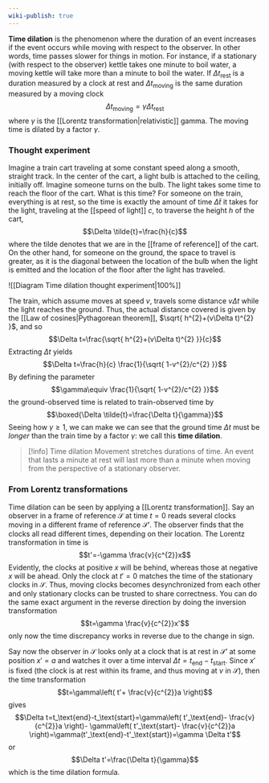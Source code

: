 ```yaml
---
wiki-publish: true
---
```

**Time dilation** is the phenomenon where the duration of an event increases if the event occurs while moving with respect to the observer. In other words, time passes slower for things in motion. For instance, if a stationary (with respect to the observer) kettle takes one minute to boil water, a moving kettle will take more than a minute to boil the water. If $\Delta t_\text{rest}$ is a duration measured by a clock at rest and $\Delta t_\text{moving}$ is the same duration measured by a moving clock
$$\Delta t_\text{moving}=\gamma\Delta t_\text{rest}$$
where $\gamma$ is the [[Lorentz transformation|relativistic]] gamma. The moving time is dilated by a factor $\gamma$.
### Thought experiment
Imagine a train cart traveling at some constant speed along a smooth, straight track. In the center of the cart, a light bulb is attached to the ceiling, initially off. Imagine someone turns on the bulb. The light takes some time to reach the floor of the cart. What is this time? For someone on the train, everything is at rest, so the time is exactly the amount of time $\Delta \tilde{t}$ it takes for the light, traveling at the [[speed of light]] $c$, to traverse the height $h$ of the cart,
$$\Delta \tilde{t}=\frac{h}{c}$$
where the tilde denotes that we are in the [[frame of reference]] of the cart. On the other hand, for someone on the ground, the space to travel is greater, as it is the diagonal between the location of the bulb when the light is emitted and the location of the floor after the light has traveled.

![[Diagram Time dilation thought experiment|100%]]

The train, which assume moves at speed $v$, travels some distance $v\Delta t$ while the light reaches the ground. Thus, the actual distance covered is given by the [[Law of cosines|Pythagorean theorem]], $\sqrt{ h^{2}+(v\Delta t)^{2} }$, and so
$$\Delta t=\frac{\sqrt{ h^{2}+(v\Delta t)^{2} }}{c}$$
Extracting $\Delta t$ yields
$$\Delta t=\frac{h}{c} \frac{1}{\sqrt{ 1-v^{2}/c^{2} }}$$
By defining the parameter
$$\gamma\equiv \frac{1}{\sqrt{ 1-v^{2}/c^{2} }}$$
the ground-observed time is related to train-observed time by
$$\boxed{\Delta \tilde{t}=\frac{\Delta t}{\gamma}}$$
Seeing how $\gamma\geq 1$, we can make we can see that the ground time $\Delta t$ must be *longer* than the train time by a factor $\gamma$: we call this **time dilation**.

> [!info] Time dilation
> Movement stretches durations of time. An event that lasts a minute at rest will last more than a minute when moving from the perspective of a stationary observer.
### From Lorentz transformations
Time dilation can be seen by applying a [[Lorentz transformation]]. Say an observer in a frame of reference $\mathcal{S}$ at time $t=0$ reads several clocks moving in a different frame of reference $\mathcal{S}'$. The observer finds that the clocks all read different times, depending on their location. The Lorentz transformation in time is
$$t'=-\gamma \frac{v}{c^{2}}x$$
Evidently, the clocks at positive $x$ will be behind, whereas those at negative $x$ will be ahead. Only the clock at $t'=0$ matches the time of the stationary clocks in $\mathcal{S}$. Thus, moving clocks becomes desynchronized from each other and only stationary clocks can be trusted to share correctness. You can do the same exact argument in the reverse direction by doing the inversion transformation
$$t=\gamma \frac{v}{c^{2}}x'$$
only now the time discrepancy works in reverse due to the change in sign.

Say now the observer in $\mathcal{S}$ looks only at a clock that is at rest in $\mathcal{S}'$ at some position $x'=a$ and watches it over a time interval $\Delta t=t_\text{end}-t_\text{start}$. Since $x'$ is fixed (the clock is at rest within its frame, and thus moving at $v$ in $\mathcal{S}$), then the time transformation
$$t=\gamma\left( t'+ \frac{v}{c^{2}}a \right)$$
gives
$$\Delta t=t_\text{end}-t_\text{start}=\gamma\left( t'_\text{end}- \frac{v}{c^{2}}a \right)- \gamma\left( t'_\text{start}- \frac{v}{c^{2}}a \right)=\gamma(t'_\text{end}-t'_\text{start})=\gamma \Delta t'$$
or
$$\Delta t'=\frac{\Delta t}{\gamma}$$
which is the time dilation formula.